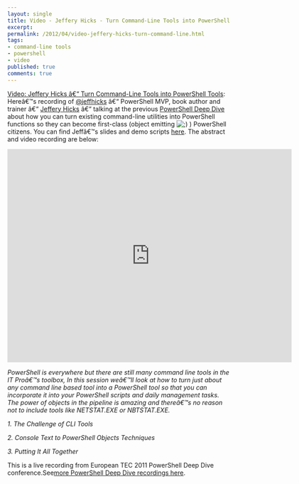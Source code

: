 ```yaml
---
layout: single
title: Video - Jeffery Hicks - Turn Command-Line Tools into PowerShell Tools
excerpt: 
permalink: /2012/04/video-jeffery-hicks-turn-command-line.html
tags: 
- command-line tools
- powershell
- video
published: true
comments: true
---
```

[Video: Jeffery Hicks â€“ Turn Command-Line Tools into PowerShell Tools](http://feedproxy.google.com/~r/DmitrysPowerblog/~3/zgg659oHfhU/): 
Hereâ€™s recording of [@jeffhicks](https://twitter.com/#!/jeffhicks) â€“ PowerShell MVP, book author and trainer â€“ [Jeffery Hicks](http://jdhitsolutions.com/blog) â€“ talking at the previous [PowerShell Deep Dive](http://www.theexpertsconference.com/) about how you can turn existing command-line utilities into PowerShell functions so they can become first-class (object emitting <img alt=";)" src="{{ site.url }}/images/2012/20120406_Video_Jeffery_Hicks_-_Turn_Command-Line_Tools_into_PowerShell_Tools/icon_wink__223713247__-15x15.gif" /> ) PowerShell citizens.
You can find Jeffâ€™s slides and demo scripts [here](http://jdhitsolutions.com/blog/2011/10/turning-cli-tools-into-powershell-tools-deep-dive-demos/).
The abstract and video recording are below:

<iframe allowfullscreen="" frameborder="0" height="480" src="http://www.youtube.com/embed/MmGACEX2y3s" width="640"></iframe>

<em>PowerShell is everywhere but there are still many command line tools in the IT Proâ€™s toolbox, In this session weâ€™ll look at how to turn just about any command line based tool into a PowerShell tool so that you can incorporate it into your PowerShell scripts and daily management tasks. The power of objects in the pipeline is amazing and thereâ€™s no reason not to include tools like NETSTAT.EXE or NBTSTAT.EXE.</em>

<em>1. The Challenge of CLI Tools</em>

<em>2. Console Text to PowerShell Objects Techniques</em>

<em>3. Putting It All Together</em>
<em>
</em>
<em>
</em>

This is a live recording from European TEC 2011 PowerShell Deep Dive conference.See[more PowerShell Deep Dive recordings here](http://dmitrysotnikov.wordpress.com/category/deep-dive/).
